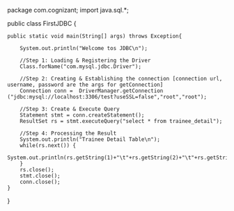 package com.cognizant;
import java.sql.*;

public class FirstJDBC {

	public static void main(String[] args) throws Exception{

		System.out.println("Welcome tos JDBC\n");
		
		//Step 1: Loading & Registering the Driver
		Class.forName("com.mysql.jdbc.Driver");
		
		//Step 2: Creating & Establishing the connection [connection url, username, password are the args for getConnection]
		Connection conn =  DriverManager.getConnection ("jdbc:mysql://localhost:3306/test?useSSL=false","root","root");
		
		//Step 3: Create & Execute Query
		Statement stmt = conn.createStatement();
		ResultSet rs = stmt.executeQuery("select * from trainee_detail");
		
		//Step 4: Processing the Result
		System.out.println("Trainee Detail Table\n");
		while(rs.next()) {
			System.out.println(rs.getString(1)+"\t"+rs.getString(2)+"\t"+rs.getString(3));
		}
		rs.close();
		stmt.close();
		conn.close();
	}
}